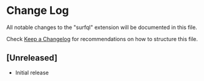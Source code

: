 # Change Log

All notable changes to the "surfql" extension will be documented in this file.

Check [Keep a Changelog](http://keepachangelog.com/) for recommendations on how to structure this file.

## [Unreleased]

- Initial release